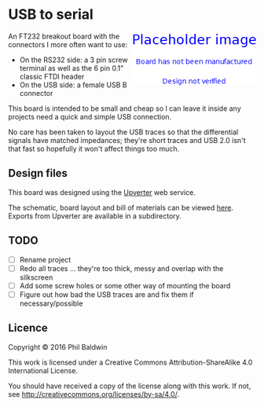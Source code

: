 # USB to serial

<img align="right" src="../_common/PlaceholderImage.png">

An FT232 breakout board with the connectors I more often want to use:

* On the RS232 side: a 3 pin screw terminal as well as the 6 pin 0.1" classic FTDI header
* On the USB side: a female USB B connector

This board is intended to be small and cheap so I can leave it inside any projects need a quick and simple USB connection.

No care has been taken to layout the USB traces so that the differential signals have matched impedances; they're short traces and USB 2.0 isn't that fast so hopefully it won't affect things too much. 

## Design files

This board was designed using the [Upverter](https://upverter.com) web service.

The schematic, board layout and bill of materials can be viewed [here](https://upverter.com/Trebuchetindustries/9bcfd8e23a60948c/USB-to-serial/). Exports from Upverter are available in a subdirectory.

## TODO

* [ ] Rename project
* [ ] Redo all traces ... they're too thick, messy and overlap with the silkscreen
* [ ] Add some screw holes or some other way of mounting the board
* [ ] Figure out how bad the USB traces are and fix them if necessary/possible

## Licence

Copyright © 2016 Phil Baldwin

This work is licensed under a Creative Commons Attribution-ShareAlike 4.0 International License.

You should have received a copy of the license along with this work. If not, see <http://creativecommons.org/licenses/by-sa/4.0/>.
